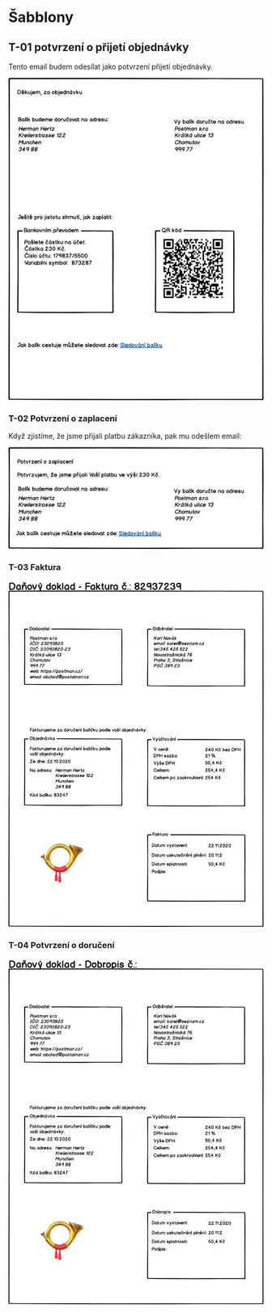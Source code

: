 # Šabblony

## <a name="T-01"></a>T-01 potvrzení o přijetí objednávky

Tento email budem odesílat jako potvrzení přijetí objednávky. 

![Šablona potvrzení přijetí objednávky](./template-01.png "Šablona potvrzení přijetí objednávky")

### <a name="T-02"></a>T-02 Potvrzení o zaplacení

Když zjistíme, že jsme přijali platbu zákazníka, pak mu odešlem email:

![Šablona potvrzení zaplacení](./template-02.png "Šablona potvrzení zaplacení")

### <a name="T-03"></a>T-03 Faktura

![Faktura](./template-03.png "Faktura")

### <a name="T-04"></a>T-04 Potvrzení o doručení

![Potvrzení o doručení](./template-04.png "Potvrzení o doručení")


